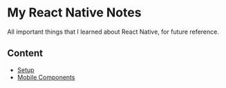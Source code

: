 # My React Native Notes

All important things that I learned about React Native, for future reference.

## Content

- [Setup](setup.md)
- [Mobile Components](mobileComponents.md)
